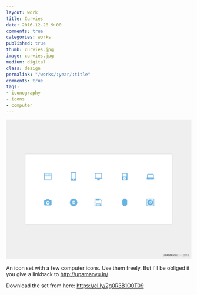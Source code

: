 ```yaml
---
layout: work
title: Curvies
date: 2016-12-28 9:00
comments: true
categories: works
published: true
thumb: curvies.jpg
image: curvies.jpg
medium: digital
class: design
permalink: "/works/:year/:title"
comments: true
tags:
- iconography
- icons
- computer
---
```


<p>
  <div class="fotorama" data-keyboard="true" data-arrows="true" data-click="true" data-swipe="true" data-autoplay="true" data-loop="true">
      <img src="/images/works/curvies.jpg" alt="Curvies">
  </div>
</p>

An icon set with a few computer icons. Use them freely. But I'll be obliged it you give a linkback to http://upamanyu.in/

Download the set from here: https://cl.ly/2g0R3B1O0T09